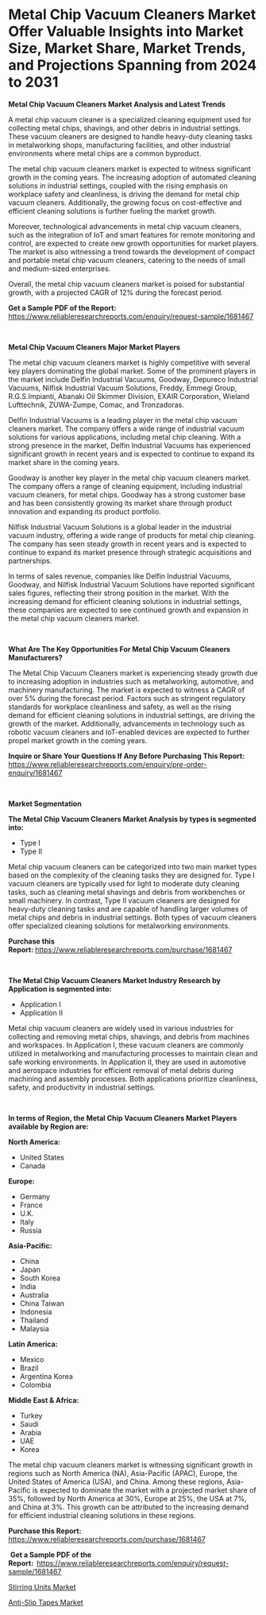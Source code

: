 <p><h1>Metal Chip Vacuum Cleaners Market Offer Valuable Insights into Market Size, Market Share, Market Trends, and Projections Spanning from 2024 to 2031</h1></p><p><strong>Metal Chip Vacuum Cleaners Market Analysis and Latest Trends</strong></p>
<p><p>A metal chip vacuum cleaner is a specialized cleaning equipment used for collecting metal chips, shavings, and other debris in industrial settings. These vacuum cleaners are designed to handle heavy-duty cleaning tasks in metalworking shops, manufacturing facilities, and other industrial environments where metal chips are a common byproduct.</p><p>The metal chip vacuum cleaners market is expected to witness significant growth in the coming years. The increasing adoption of automated cleaning solutions in industrial settings, coupled with the rising emphasis on workplace safety and cleanliness, is driving the demand for metal chip vacuum cleaners. Additionally, the growing focus on cost-effective and efficient cleaning solutions is further fueling the market growth.</p><p>Moreover, technological advancements in metal chip vacuum cleaners, such as the integration of IoT and smart features for remote monitoring and control, are expected to create new growth opportunities for market players. The market is also witnessing a trend towards the development of compact and portable metal chip vacuum cleaners, catering to the needs of small and medium-sized enterprises.</p><p>Overall, the metal chip vacuum cleaners market is poised for substantial growth, with a projected CAGR of 12% during the forecast period.</p></p>
<p><strong>Get a Sample PDF of the Report:&nbsp;</strong> <a href="https://www.reliableresearchreports.com/enquiry/request-sample/1681467">https://www.reliableresearchreports.com/enquiry/request-sample/1681467</a></p>
<p>&nbsp;</p>
<p><strong>Metal Chip Vacuum Cleaners Major Market Players</strong></p>
<p><p>The metal chip vacuum cleaners market is highly competitive with several key players dominating the global market. Some of the prominent players in the market include Delfin Industrial Vacuums, Goodway, Depureco Industrial Vacuums, Nilfisk Industrial Vacuum Solutions, Freddy, Emmegi Group, R.G.S.Impianti, Abanaki Oil Skimmer Division, EXAIR Corporation, Wieland Lufttechnik, ZUWA-Zumpe, Comac, and Tronzadoras.</p><p>Delfin Industrial Vacuums is a leading player in the metal chip vacuum cleaners market. The company offers a wide range of industrial vacuum solutions for various applications, including metal chip cleaning. With a strong presence in the market, Delfin Industrial Vacuums has experienced significant growth in recent years and is expected to continue to expand its market share in the coming years.</p><p>Goodway is another key player in the metal chip vacuum cleaners market. The company offers a range of cleaning equipment, including industrial vacuum cleaners, for metal chips. Goodway has a strong customer base and has been consistently growing its market share through product innovation and expanding its product portfolio.</p><p>Nilfisk Industrial Vacuum Solutions is a global leader in the industrial vacuum industry, offering a wide range of products for metal chip cleaning. The company has seen steady growth in recent years and is expected to continue to expand its market presence through strategic acquisitions and partnerships.</p><p>In terms of sales revenue, companies like Delfin Industrial Vacuums, Goodway, and Nilfisk Industrial Vacuum Solutions have reported significant sales figures, reflecting their strong position in the market. With the increasing demand for efficient cleaning solutions in industrial settings, these companies are expected to see continued growth and expansion in the metal chip vacuum cleaners market.</p></p>
<p>&nbsp;</p>
<p><strong>What Are The Key Opportunities For Metal Chip Vacuum Cleaners Manufacturers?</strong></p>
<p><p>The Metal Chip Vacuum Cleaners market is experiencing steady growth due to increasing adoption in industries such as metalworking, automotive, and machinery manufacturing. The market is expected to witness a CAGR of over 5% during the forecast period. Factors such as stringent regulatory standards for workplace cleanliness and safety, as well as the rising demand for efficient cleaning solutions in industrial settings, are driving the growth of the market. Additionally, advancements in technology such as robotic vacuum cleaners and IoT-enabled devices are expected to further propel market growth in the coming years.</p></p>
<p><strong>Inquire or Share Your Questions If Any Before Purchasing This Report:</strong> <a href="https://www.reliableresearchreports.com/enquiry/pre-order-enquiry/1681467">https://www.reliableresearchreports.com/enquiry/pre-order-enquiry/1681467</a></p>
<p>&nbsp;</p>
<p><strong>Market Segmentation</strong></p>
<p><strong>The Metal Chip Vacuum Cleaners Market Analysis by types is segmented into:</strong></p>
<p><ul><li>Type I</li><li>Type II</li></ul></p>
<p><p>Metal chip vacuum cleaners can be categorized into two main market types based on the complexity of the cleaning tasks they are designed for. Type I vacuum cleaners are typically used for light to moderate duty cleaning tasks, such as cleaning metal shavings and debris from workbenches or small machinery. In contrast, Type II vacuum cleaners are designed for heavy-duty cleaning tasks and are capable of handling larger volumes of metal chips and debris in industrial settings. Both types of vacuum cleaners offer specialized cleaning solutions for metalworking environments.</p></p>
<p><strong>Purchase this Report:&nbsp;</strong><a href="https://www.reliableresearchreports.com/purchase/1681467">https://www.reliableresearchreports.com/purchase/1681467</a></p>
<p>&nbsp;</p>
<p><strong>The Metal Chip Vacuum Cleaners Market Industry Research by Application is segmented into:</strong></p>
<p><ul><li>Application I</li><li>Application II</li></ul></p>
<p><p>Metal chip vacuum cleaners are widely used in various industries for collecting and removing metal chips, shavings, and debris from machines and workspaces. In Application I, these vacuum cleaners are commonly utilized in metalworking and manufacturing processes to maintain clean and safe working environments. In Application II, they are used in automotive and aerospace industries for efficient removal of metal debris during machining and assembly processes. Both applications prioritize cleanliness, safety, and productivity in industrial settings.</p></p>
<p>&nbsp;</p>
<p><strong>In terms of Region, the Metal Chip Vacuum Cleaners Market Players available by Region are:</strong></p>
<p>
    <p> <strong> North America: </strong>
        <ul>
            <li>United States</li>
            <li>Canada</li>
        </ul>
        </p> 
    <p> <strong> Europe: </strong>
        <ul>
            <li>Germany</li>
            <li>France</li>
            <li>U.K.</li>
            <li>Italy</li>
            <li>Russia</li>
        </ul>
        </p> 
    <p> <strong> Asia-Pacific: </strong>
        <ul>
            <li>China</li>
            <li>Japan</li>
            <li>South Korea</li>
            <li>India</li>
            <li>Australia</li>
            <li>China Taiwan</li>
            <li>Indonesia</li>
            <li>Thailand</li>
            <li>Malaysia</li>
        </ul>
        </p> 
    <p> <strong> Latin America: </strong>
        <ul>
            <li>Mexico</li>
            <li>Brazil</li>
            <li>Argentina Korea</li>
            <li>Colombia</li>
        </ul>
        </p> 
    <p> <strong> Middle East & Africa: </strong>
        <ul>
            <li>Turkey</li>
            <li>Saudi</li>
            <li>Arabia</li>
            <li>UAE</li>
            <li>Korea</li>
        </ul>
    </p>
    </p>
<p><p>The metal chip vacuum cleaners market is witnessing significant growth in regions such as North America (NA), Asia-Pacific (APAC), Europe, the United States of America (USA), and China. Among these regions, Asia-Pacific is expected to dominate the market with a projected market share of 35%, followed by North America at 30%, Europe at 25%, the USA at 7%, and China at 3%. This growth can be attributed to the increasing demand for efficient industrial cleaning solutions in these regions.</p></p>
<p><strong>Purchase this Report: </strong><a href="https://www.reliableresearchreports.com/purchase/1681467">https://www.reliableresearchreports.com/purchase/1681467</a></p>
<p>&nbsp;<strong>Get a Sample PDF of the Report:&nbsp;&nbsp;</strong><a href="https://www.reliableresearchreports.com/enquiry/request-sample/1681467">https://www.reliableresearchreports.com/enquiry/request-sample/1681467</a></p>
<p><strong></strong></p>
<p><p><a href="https://issuu.com/reportprime-2/docs/stirring-units-market-size-2030.pptx">Stirring Units Market</a></p><p><a href="https://issuu.com/reportprime-2/docs/anti-slip-tapes-market-size-2030.pptx">Anti-Slip Tapes Market</a></p></p>